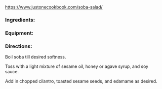 https://www.justonecookbook.com/soba-salad/ 

### Ingredients:

### Equipment:

### Directions:
Boil soba till desired softness. 

Toss with a light mixture of sesame oil, honey or agave syrup, and soy sauce. 

Add in chopped cilantro, toasted sesame seeds, and edamame as desired. 